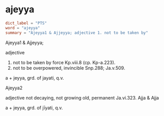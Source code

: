 # ajeyya

``` toml
dict_label = "PTS"
word = "ajeyya"
summary = "Ajeyya1 & Ajjeyya; adjective 1. not to be taken by"
```

Ajeyya1 & Ajjeyya;

adjective

1. not to be taken by force Kp.viii.8 (cp. Kp\-a.223).
2. not to be overpowered, invincible Snp.288; Ja.v.509.

a \+ jeyya, grd. of jayati, q.v.

Ajeyya2

adjective not decaying, not growing old, permanent Ja.vi.323. Ajja & Ajja

a \+ jeyya, grd. of jīyati, q.v.

